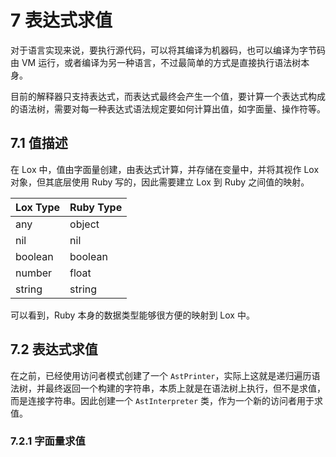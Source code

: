 # 7 表达式求值

对于语言实现来说，要执行源代码，可以将其编译为机器码，也可以编译为字节码由 VM 运行，或者编译为另一种语言，不过最简单的方式是直接执行语法树本身。

目前的解释器只支持表达式，而表达式最终会产生一个值，要计算一个表达式构成的语法树，需要对每一种表达式语法规定要如何计算出值，如字面量、操作符等。

## 7.1 值描述

在 Lox 中，值由字面量创建，由表达式计算，并存储在变量中，并将其视作 Lox 对象，但其底层使用 Ruby 写的，因此需要建立 Lox 到 Ruby 之间值的映射。

| Lox Type | Ruby Type |
| -------- | --------- |
| any      | object    |
| nil      | nil       |
| boolean  | boolean   |
| number   | float     |
| string   | string    |

可以看到，Ruby 本身的数据类型能够很方便的映射到 Lox 中。

## 7.2 表达式求值

在之前，已经使用访问者模式创建了一个 `AstPrinter`，实际上这就是递归遍历语法树，并最终返回一个构建的字符串，本质上就是在语法树上执行，但不是求值，而是连接字符串。因此创建一个 `AstInterpreter` 类，作为一个新的访问者用于求值。

### 7.2.1 字面量求值

